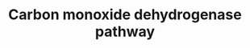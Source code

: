 ---
annotations:
- type: Pathway Ontology
  value: classic metabolic pathway
authors:
- J.Heckman
- MaintBot
- Egonw
- Mkutmon
- Ariutta
description: ''
last-edited: 2016-09-27
organisms:
- Saccharomyces cerevisiae
redirect_from:
- /index.php/Pathway:WP280
- /instance/WP280
schema-jsonld:
- '@context': https://schema.org/
  '@id': https://wikipathways.github.io/pathways/WP280.html
  '@type': Dataset
  creator:
    '@type': Organization
    name: WikiPathways
  description: ''
  keywords:
  - formate
  - ATP
  - acetylphosphate
  - carbon monoxide
  - 5-methyl-THF
  - oxidized ferredoxin
  - CO2
  - 10-formyl-THF
  - ADE3
  - reduced ferredoxin
  - 5,10-methenyl-THF
  - acetyl-CoA
  - ADP
  - 5,10-methylene-THF
  - phosphate
  - NADP
  - Coenzyme A
  - '[Co-E-CH3]'
  - NADPH
  - MIS1
  license: CC0
  name: Carbon monoxide dehydrogenase pathway
seo: CreativeWork
title: Carbon monoxide dehydrogenase pathway
wpid: WP280
---